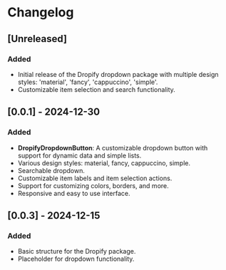 # Changelog

## [Unreleased]
### Added
- Initial release of the Dropify dropdown package with multiple design styles: 'material', 'fancy', 'cappuccino', 'simple'.
- Customizable item selection and search functionality.

## [0.0.1] - 2024-12-30
### Added
- **DropifyDropdownButton**: A customizable dropdown button with support for dynamic data and simple lists.
- Various design styles: material, fancy, cappuccino, simple.
- Searchable dropdown.
- Customizable item labels and item selection actions.
- Support for customizing colors, borders, and more.
- Responsive and easy to use interface.

## [0.0.3] - 2024-12-15
### Added
- Basic structure for the Dropify package.
- Placeholder for dropdown functionality.
